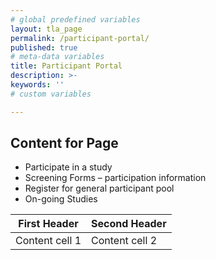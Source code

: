 ```yaml
---
# global predefined variables
layout: tla_page
permalink: /participant-portal/
published: true
# meta-data variables
title: Participant Portal
description: >-
keywords: ''
# custom variables

---
```

## Content for Page
- Participate in a study
- Screening Forms – participation information
- Register for general participant pool
- On-going Studies

First Header| Second Header
------------|-------------
Content cell 1 | Content cell 2

